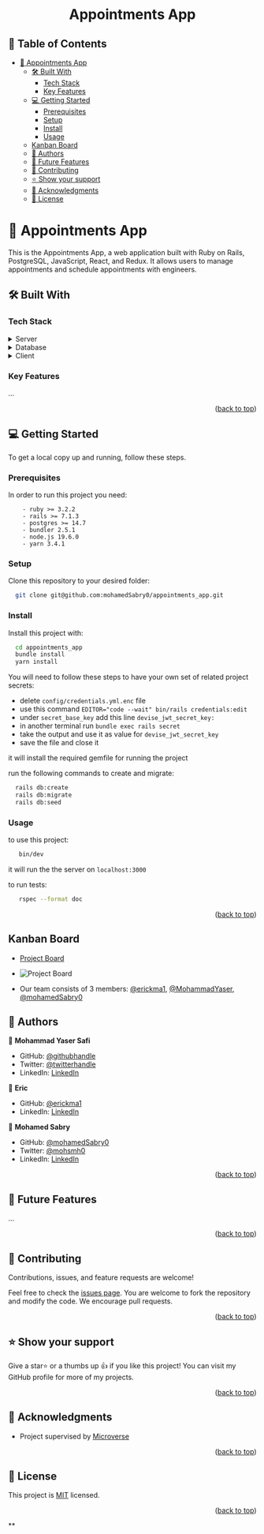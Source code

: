 <a name="readme-top"></a>

<div align="center">

  <h1><b>Appointments App</b></h1>

</div>

<!-- TABLE OF CONTENTS -->

## 📗 Table of Contents

- [📖 Appointments App ](#-appointments-app-)
  - [🛠 Built With ](#-built-with-)
    - [Tech Stack ](#tech-stack-)
    - [Key Features ](#key-features-)
  - [💻 Getting Started ](#-getting-started-)
    - [Prerequisites](#prerequisites)
    - [Setup](#setup)
    - [Install](#install)
    - [Usage](#usage)
  - [Kanban Board ](#kanban-board-)
  - [👥 Authors ](#-authors-)
  - [🔭 Future Features ](#-future-features-)
  - [🤝 Contributing ](#-contributing-)
  - [⭐️ Show your support ](#️-show-your-support-)
  - [🙏 Acknowledgments ](#-acknowledgments-)
  - [📝 License ](#-license-)

<!-- PROJECT DESCRIPTION -->

# 📖 Appointments App <a name="about-project"></a>

This is the Appointments App, a web application built with Ruby on Rails, PostgreSQL, JavaScript, React, and Redux. It allows users to manage appointments and schedule appointments with engineers.

## 🛠 Built With <a name="built-with"></a>

### Tech Stack <a name="tech-stack"></a>

<details>
  <summary>Server</summary>
    <li><a href="https://www.ruby-lang.org/en/">Ruby</a></li>
    <li><a href="https://rubyonrails.org/">Rails</a></li>
</details>
<details>
  <summary>Database</summary>
    <li><a href="https://www.postgresql.org/">Postgres</a></li>
</details>
<details>
  <summary>Client</summary>
    <li><a href="https://www.javascript.com/">Javascript</a></li>
    <li><a href="https://reactjs.org/">React</a></li>
    <li><a href="https://redux.js.org/">Redux</a></li>
</details>

<!-- Features -->

### Key Features <a name="key-features"></a>

...

<p align="right">(<a href="#readme-top">back to top</a>)</p>

## 💻 Getting Started <a name="getting-started"></a>

To get a local copy up and running, follow these steps.

### Prerequisites

In order to run this project you need:

```
    - ruby >= 3.2.2
    - rails >= 7.1.3
    - postgres >= 14.7
    - bundler 2.5.1
    - node.js 19.6.0
    - yarn 3.4.1
```

### Setup

Clone this repository to your desired folder:

```bash
  git clone git@github.com:mohamedSabry0/appointments_app.git
```

### Install

Install this project with:

```bash
  cd appointments_app
  bundle install
  yarn install
```

You will need to follow these steps to have your own set of related project secrets:

- delete `config/credentials.yml.enc` file
- use this command `EDITOR="code --wait" bin/rails credentials:edit`
- under `secret_base_key` add this line `devise_jwt_secret_key:`
- in another terminal run `bundle exec rails secret`
- take the output and use it as value for `devise_jwt_secret_key`
- save the file and close it

it will install the required gemfile for running the project

run the following commands to create and migrate:

```bash
  rails db:create
  rails db:migrate
  rails db:seed
```

### Usage

to use this project:

```sh
   bin/dev
```

it will run the the server on `localhost:3000`

to run tests:

```sh
   rspec --format doc
```

<p align="right">(<a href="#readme-top">back to top</a>)</p>

<!-- KANBAN BOARD -->

## Kanban Board <a name="kanban-board"></a>

- [Project Board](https://github.com/users/mohamedSabry0/projects/13/views/1)
- ![Project Board](https://github.com/mohamedSabry0/appointments_app/assets/22299539/4d9cbc21-df6e-45d9-aaad-860f9144ada4)

- Our team consists of 3 members:
  [@erickma1](https://github.com/erickma1),
  [@MohammadYaser](https://github.com/MohammadYaser),
  [@mohamedSabry0](https://github.com/mohamedSabry0)

## 👥 Authors <a name="author"></a>

👤 **Mohammad Yaser Safi**

- GitHub: [@githubhandle](https://github.com/MohammadYaser)
- Twitter: [@twitterhandle](https://twitter.com/Yaser_Safi19)
- LinkedIn: [LinkedIn](https://www.linkedin.com/in/mohammad-yaser-safi-a12083270)

👤 **Eric**

- GitHub: [@erickma1](https://github.com/erickma1)
- LinkedIn: [LinkedIn](https://www.linkedin.com/in/eric-mawudeku-55b74883/)

👤 **Mohamed Sabry**

- GitHub: [@mohamedSabry0](https://github.com/mohamedSabry0)
- Twitter: [@mohsmh0](https://twitter.com/mohsmh0)
- LinkedIn: [LinkedIn](https://www.linkedin.com/in/mohamed-sabry0/)

<p align="right">(<a href="#readme-top">back to top</a>)</p>

<!-- FUTURE FEATURES -->

## 🔭 Future Features <a name="future-features"></a>

...

<p align="right">(<a href="#readme-top">back to top</a>)</p>

<!-- CONTRIBUTING -->

## 🤝 Contributing <a name="contributing"></a>

Contributions, issues, and feature requests are welcome!

Feel free to check the [issues page](https://github.com/mohamedSabry0/appointments_app/issues).
You are welcome to fork the repository and modify the code. We encourage pull requests.

<p align="right">(<a href="#readme-top">back to top</a>)</p>

<!-- SUPPORT -->

## ⭐️ Show your support <a name="support"></a>

Give a star⭐️ or a thumbs up 👍 if you like this project! You can visit my GitHub profile for more of my projects.

<p align="right">(<a href="#readme-top">back to top</a>)</p>

<!-- ACKNOWLEDGEMENTS -->

## 🙏 Acknowledgments <a name="acknowledgements"></a>

- Project supervised by [Microverse](https://www.microverse.org/)

<p align="right">(<a href="#readme-top">back to top</a>)</p>

<!-- LICENSE -->

## 📝 License <a name="license"></a>

This project is [MIT](./LICENSE) licensed.

<p align="right">(<a href="#readme-top">back to top</a>)</p>
**
